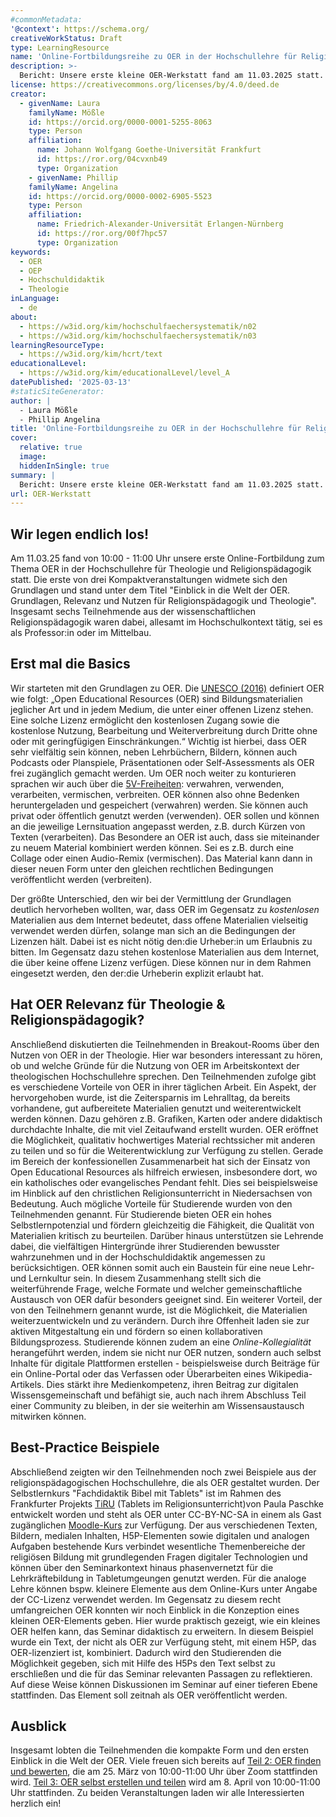 ```yaml
---
#commonMetadata:
'@context': https://schema.org/
creativeWorkStatus: Draft
type: LearningResource
name: 'Online-Fortbildungsreihe zu OER in der Hochschullehre für Religionspädagogik & Theologie'
description: >-
  Bericht: Unsere erste kleine OER-Werkstatt fand am 11.03.2025 statt. In diesem Bericht geben Laura Mößle und Phillip Angelina einen Einblick in die besprochenen Themen, die Diskussionsrunden sowie Best Practice Beispiele. 
license: https://creativecommons.org/licenses/by/4.0/deed.de
creator:
  - givenName: Laura
    familyName: Mößle
    id: https://orcid.org/0000-0001-5255-8063
    type: Person
    affiliation:
      name: Johann Wolfgang Goethe-Universität Frankfurt
      id: https://ror.org/04cvxnb49
      type: Organization
    - givenName: Phillip
    familyName: Angelina
    id: https://orcid.org/0000-0002-6905-5523
    type: Person
    affiliation:
      name: Friedrich-Alexander-Universität Erlangen-Nürnberg
      id: https://ror.org/00f7hpc57
      type: Organization
keywords:
  - OER
  - OEP
  - Hochschuldidaktik
  - Theologie
inLanguage:
  - de
about:
  - https://w3id.org/kim/hochschulfaechersystematik/n02
  - https://w3id.org/kim/hochschulfaechersystematik/n03
learningResourceType:
  - https://w3id.org/kim/hcrt/text
educationalLevel:
  - https://w3id.org/kim/educationalLevel/level_A
datePublished: '2025-03-13'
#staticSiteGenerator:
author: |
  - Laura Mößle
  - Phillip Angelina
title: 'Online-Fortbildungsreihe zu OER in der Hochschullehre für Religionspädagogik & Theologie'
cover:
  relative: true
  image: 
  hiddenInSingle: true
summary: |
  Bericht: Unsere erste kleine OER-Werkstatt fand am 11.03.2025 statt. In diesem Bericht geben Laura Mößle und Phillip Angelina einen Einblick in die besprochenen Themen, die Diskussionsrunden sowie Best Practice Beispiele. 
url: OER-Werkstatt
---
```

## Wir legen endlich los!
Am 11.03.25 fand von 10:00 - 11:00 Uhr unsere erste Online-Fortbildung zum Thema OER in der Hochschullehre für Theologie und Religionspädagogik statt. Die erste von drei Kompaktveranstaltungen widmete sich den Grundlagen und stand unter dem Titel "Einblick in die Welt der OER. Grundlagen, Relevanz und Nutzen für Religionspädagogik und Theologie".
Insgesamt sechs Teilnehmende aus der wissenschaftlichen Religionspädagogik waren dabei, allesamt im Hochschulkontext tätig, sei es als Professor:in oder im Mittelbau. 

## Erst mal die Basics
Wir starteten mit den Grundlagen zu OER. Die [UNESCO (2016)]((https://www.unesco.de/bildung/open-educational-resources)) definiert OER wie folgt: 
„Open Educational Resources (OER) sind Bildungsmaterialien jeglicher Art und in jedem Medium, die unter einer offenen Lizenz stehen. Eine solche Lizenz ermöglicht den kostenlosen Zugang sowie die kostenlose Nutzung, Bearbeitung und Weiterverbreitung durch Dritte ohne oder mit geringfügigen Einschränkungen.“ 
Wichtig ist hierbei, dass OER sehr vielfältig sein können, neben Lehrbüchern, Bildern, können auch Podcasts oder Planspiele, Präsentationen oder Self-Assessments als OER frei zugänglich gemacht werden. 
Um OER noch weiter zu konturieren sprachen wir auch über die [5V-Freiheiten](https://open-educational-resources.de/5rs-auf-deutsch/): verwahren, verwenden, verarbeiten, vermischen, verbreiten. OER können also ohne Bedenken heruntergeladen und gespeichert (verwahren) werden. Sie können auch privat oder öffentlich genutzt werden (verwenden). OER sollen und können an die jeweilige Lernsituation angepasst werden, z.B. durch Kürzen von Texten (verarbeiten). Das Besondere an OER ist auch, dass sie miteinander zu neuem Material kombiniert werden können. Sei es z.B. durch eine Collage oder einen Audio-Remix (vermischen). Das Material kann dann in dieser neuen Form unter den gleichen rechtlichen Bedingungen veröffentlicht werden (verbreiten).

Der größte Unterschied, den wir bei der Vermittlung der Grundlagen deutlich hervorheben wollten, war, dass OER im Gegensatz zu *kostenlosen* Materialien aus dem Internet bedeutet, dass offene Materialien vielseitig verwendet werden dürfen, solange man sich an die Bedingungen der Lizenzen hält. Dabei ist es nicht nötig den:die Urheber:in um Erlaubnis zu bitten. Im Gegensatz dazu stehen kostenlose Materialien aus dem Internet, die über keine offene Lizenz verfügen. Diese können nur in dem Rahmen eingesetzt werden, den der:die Urheberin explizit erlaubt hat. 

## Hat OER Relevanz für Theologie & Religionspädagogik?
Anschließend diskutierten die Teilnehmenden in Breakout-Rooms über den Nutzen von OER in der Theologie. Hier war besonders interessant zu hören, ob und welche Gründe für die Nutzung von OER im Arbeitskontext der theologischen Hochschullehre sprechen.
Den Teilnehmenden zufolge gibt es verschiedene Vorteile von OER in ihrer täglichen Arbeit. Ein Aspekt, der hervorgehoben wurde, ist die Zeitersparnis im Lehralltag, da bereits vorhandene, gut aufbereitete Materialien genutzt und weiterentwickelt werden können. Dazu gehören z.B. Grafiken, Karten oder andere didaktisch durchdachte Inhalte, die mit viel Zeitaufwand erstellt wurden. OER eröffnet die Möglichkeit, qualitativ hochwertiges Material rechtssicher mit anderen zu teilen und so für die Weiterentwicklung zur Verfügung zu stellen. Gerade im Bereich der konfessionellen Zusammenarbeit hat sich der Einsatz von Open Educational Resources als hilfreich erwiesen, insbesondere dort, wo ein katholisches oder evangelisches Pendant fehlt. Dies sei beispielsweise im Hinblick auf den christlichen Religionsunterricht in Niedersachsen von Bedeutung.
Auch mögliche Vorteile für Studierende wurden von den Teilnehmenden genannt. Für Studierende bieten OER ein hohes Selbstlernpotenzial und fördern gleichzeitig die Fähigkeit, die Qualität von Materialien kritisch zu beurteilen. Darüber hinaus unterstützen sie Lehrende dabei, die vielfältigen Hintergründe ihrer Studierenden bewusster wahrzunehmen und in der Hochschuldidaktik angemessen zu berücksichtigen. OER können somit auch ein Baustein für eine neue Lehr- und Lernkultur sein. In diesem Zusammenhang stellt sich die weiterführende Frage, welche Formate und welcher gemeinschaftliche Austausch von OER dafür besonders geeignet sind.
Ein weiterer Vorteil, der von den Teilnehmern genannt wurde, ist die Möglichkeit, die Materialien weiterzuentwickeln und zu verändern. Durch ihre Offenheit laden sie zur aktiven Mitgestaltung ein und fördern so einen kollaborativen Bildungsprozess. Studierende können zudem an eine *Online-Kollegialität* herangeführt werden, indem sie nicht nur OER nutzen, sondern auch selbst Inhalte für digitale Plattformen erstellen - beispielsweise durch Beiträge für ein Online-Portal oder das Verfassen oder Überarbeiten eines Wikipedia-Artikels. Dies stärkt ihre Medienkompetenz, ihren Beitrag zur digitalen Wissensgemeinschaft und befähigt sie, auch nach ihrem Abschluss Teil einer Community zu bleiben, in der sie weiterhin am Wissensaustausch mitwirken können.  

## Best-Practice Beispiele
Abschließend zeigten wir den Teilnehmenden noch zwei Beispiele aus der religionspädagogischen Hochschullehre, die als OER gestaltet wurden. 
Der Selbstlernkurs "Fachdidaktik Bibel mit Tablets" ist im Rahmen des Frankfurter Projekts [TiRU](https://www.uni-frankfurt.de/133803251/Forschungsprojekte_Religionspädagogik#a_0d817d3d-60a14121) (Tablets im Religionsunterricht)von Paula Paschke entwickelt worden und steht als OER unter CC-BY-NC-SA in einem als Gast zugänglichen [Moodle-Kurs](https://moodle-connect.s.studiumdigitale.uni-frankfurt.de/moodle/course/view.php?id=39) zur Verfügung. Der aus verschiedenen Texten, Bildern, medialen Inhalten, H5P-Elementen sowie digitalen und analogen Aufgaben bestehende Kurs verbindet wesentliche Themenbereiche der religiösen Bildung mit grundlegenden Fragen digitaler Technologien und können über den Seminarkontext hinaus phasenvernetzt für die Lehrkräftebildung in Tabletumgeungen genutzt werden. Für die analoge Lehre können bspw. kleinere Elemente aus dem Online-Kurs unter Angabe der CC-Lizenz verwendet werden. 
Im Gegensatz zu diesem recht umfangreichen OER konnten wir noch Einblick in die Konzeption eines kleinen OER-Elements geben. Hier wurde praktisch gezeigt, wie ein kleines OER helfen kann, das Seminar didaktisch zu erweitern. In diesem Beispiel wurde ein Text, der nicht als OER zur Verfügung steht, mit einem H5P, das OER-lizenziert ist, kombiniert. Dadurch wird den Studierenden die Möglichkeit gegeben, sich mit Hilfe des H5Ps den Text selbst zu erschließen und die für das Seminar relevanten Passagen zu reflektieren. Auf diese Weise können Diskussionen im Seminar auf einer tieferen Ebene stattfinden. Das Element soll zeitnah als OER veröffentlicht werden. 

## Ausblick
Insgesamt lobten die Teilnehmenden die kompakte Form und den ersten Einblick in die Welt der OER.  Viele freuen sich bereits auf [Teil 2: OER finden und bewerten](https://relilab.org/oer-werkstatt-fuer-hochschulen-oer-finden-und-bewerten/), die am 25. März von 10:00-11:00 Uhr über Zoom stattfinden wird. 
[Teil 3: OER selbst erstellen und teilen](https://relilab.org/oer-werkstatt-fuer-hochschulen-oer-selbst-erstellen-und-teilen/) wird am 8. April von 10:00-11:00 Uhr stattfinden. Zu beiden Veranstaltungen laden wir alle Interessierten herzlich ein!